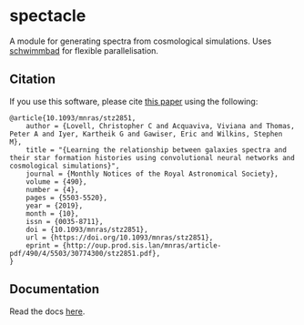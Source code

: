 # spectacle

A module for generating spectra from cosmological simulations. Uses [schwimmbad](https://schwimmbad.readthedocs.io/en/latest/) for flexible parallelisation.

## Citation

If you use this software, please cite [this paper](https://academic.oup.com/mnras/article-abstract/490/4/5503/5586582?redirectedFrom=fulltext) using the following:

    @article{10.1093/mnras/stz2851,
        author = {Lovell, Christopher C and Acquaviva, Viviana and Thomas, Peter A and Iyer, Kartheik G and Gawiser, Eric and Wilkins, Stephen M},
        title = "{Learning the relationship between galaxies spectra and their star formation histories using convolutional neural networks and cosmological simulations}",
        journal = {Monthly Notices of the Royal Astronomical Society},
        volume = {490},
        number = {4},
        pages = {5503-5520},
        year = {2019},
        month = {10},
        issn = {0035-8711},
        doi = {10.1093/mnras/stz2851},
        url = {https://doi.org/10.1093/mnras/stz2851},
        eprint = {http://oup.prod.sis.lan/mnras/article-pdf/490/4/5503/30774300/stz2851.pdf},
    }


## Documentation

Read the docs [here](https://spectacle-docs.readthedocs.io/en/latest/).

